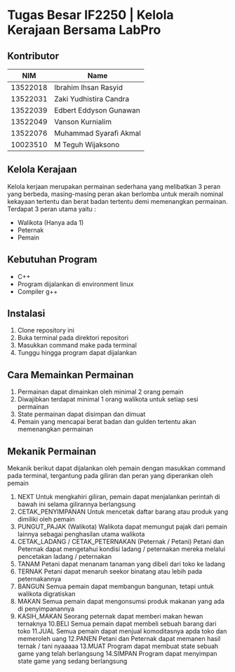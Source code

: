 # Tugas Besar IF2250 | Kelola Kerajaan Bersama LabPro
## Kontributor
| NIM | Name |
| ------ | ------ |
| 13522018 | Ibrahim Ihsan Rasyid |
| 13522031 | Zaki Yudhistira Candra |
| 13522039 | Edbert Eddyson Gunawan |
| 13522049 | Vanson Kurnialim |
| 13522076 | Muhammad Syarafi Akmal |
| 10023510 | M Teguh Wijaksono |

## Kelola Kerajaan

Kelola kerjaan merupakan permainan sederhana yang melibatkan 3 peran yang berbeda, masing-masing peran akan berlomba untuk meraih nominal kekayaan tertentu dan berat badan tertentu demi memenangkan permainan. Terdapat 3 peran utama yaitu :
- Walikota (Hanya ada 1)
- Peternak
- Pemain

## Kebutuhan Program
- C++
- Program dijalankan di environment linux
- Compiler g++

## Instalasi
1. Clone repository ini
2. Buka terminal pada direktori repositori
3. Masukkan command make pada terminal
4. Tunggu hingga program dapat dijalankan

## Cara Memainkan Permainan
1. Permainan dapat dimainkan oleh minimal 2 orang pemain
2. Diwajibkan terdapat minimal 1 orang walikota untuk setiap sesi permainan
3. State permainan dapat disimpan dan dimuat
4. Pemain yang mencapai berat badan dan gulden tertentu akan memenangkan permainan

## Mekanik Permainan
Mekanik berikut dapat dijalankan oleh pemain dengan masukkan command pada terminal, tergantung pada giliran dan peran yang diperankan oleh pemain
1. NEXT
Untuk mengkahiri giliran, pemain dapat menjalankan perintah di bawah ini selama gilirannya berlangsung
2. CETAK_PENYIMPANAN
Untuk mencetak daftar barang atau produk yang dimiliki oleh pemain
3. PUNGUT_PAJAK (Walikota)
Walikota dapat memungut pajak dari pemain lainnya sebagai penghasilan utama walikota
4. CETAK_LADANG / CETAK_PETERNAKAN (Peternak / Petani)
Petani dan Peternak dapat mengetahui kondisi ladang / peternakan mereka melalui pencetakan ladang / peternakan
5. TANAM
Petani dapat menanam tanaman yang dibeli dari toko ke ladang
6. TERNAK
Petani dapat menaruh seekor binatang atau lebih pada peternakannya
7. BANGUN
Semua pemain dapat membangun bangunan, tetapi untuk walikota digratiskan
8. MAKAN
Semua pemain dapat mengonsumsi produk makanan yang ada di penyimpanannya
9. KASIH_MAKAN
Seorang peternak dapat memberi makan hewan ternaknya
10.BELI
Semua pemain dapat membeli sebuah barang dari toko
11.JUAL
Semua pemain dapat menjual komoditasnya apda toko dan memeroleh uang
12.PANEN
Petani dan Peternak dapat memanen hasil ternak / tani nyaaaaa
13.MUAT
Program dapat membuat state sebuah game yang telah berlangsung
14.SIMPAN
Program dapat menyimpan state game yang sedang berlangsung